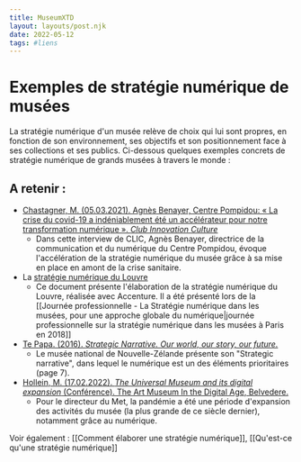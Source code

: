 ```yaml
---
title: MuseumXTD
layout: layouts/post.njk
date: 2022-05-12
tags: #liens
---
```

# Exemples de stratégie numérique de musées

La stratégie numérique d'un musée relève de choix qui lui sont propres, en fonction de son environnement, ses objectifs et son positionnement face à ses collections et ses publics. Ci-dessous quelques exemples concrets de stratégie numérique de grands musées à travers le monde : 

## A retenir : 
- [Chastagner, M. (05.03.2021). Agnès Benayer, Centre Pompidou: « La crise du covid-19 a indéniablement été un accélérateur pour notre transformation numérique ». *Club Innovation Culture*](http://www.club-innovation-culture.fr/itv-agnes-benayer-centre-pompidou-mars-2021/)
	- Dans cette interview de CLIC, Agnès Benayer, directrice de la communication et du numérique du Centre Pompidou, évoque l'accélération de la stratégie numérique du musée grâce à sa mise en place en amont de la crise sanitaire. 
- La [stratégie numérique du Louvre](https://www.culture.gouv.fr/Media/Thematiques/Musees/Colloques-Journees-d-etudes/Strategie-numerique-dans-les-musees/Presentation-de-Mme-Marion-Oechsli)
	- Ce document présente l'élaboration de la stratégie numérique du Louvre, réalisée avec Accenture. Il a été présenté lors de la [[Journée professionnelle - La Stratégie numérique dans les musées, pour une approche globale du numérique|journée professionnelle sur la stratégie numérique dans les musées à Paris en 2018]]
- [Te Papa. (2016). *Strategic Narrative. Our world, our story, our future.*](https://www.tepapa.govt.nz/sites/default/files/strategic_narrative.pdf)
	- Le musée national de Nouvelle-Zélande présente son "Strategic narrative", dans lequel le numérique est un des éléments prioritaires (page 7). 
- [Hollein, M. (17.02.2022). _The Universal Museum and its digital expansion_ (Conférence). The Art Museum In the Digital Age, Belvedere.](https://www.youtube.com/watch?v=ZlqJ41rUVas&list=PLdBMjT6e-IFlDUPJRs5JE6xiM8qQgLe3J&ab_channel=BelvedereMuseum)
	- Pour le directeur du Met, la pandémie a été une période d'expansion des activités du musée (la plus grande de ce siècle dernier), notamment grâce au numérique.


Voir également : [[Comment élaborer une stratégie numérique]], [[Qu'est-ce qu'une stratégie numérique]]
